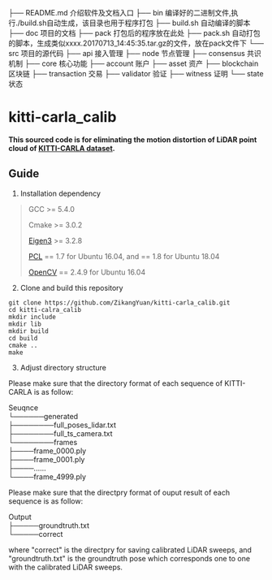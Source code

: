 ├── README.md 介绍软件及文档入口
├── bin 编译好的二进制文件,执行./build.sh自动生成，该目录也用于程序打包
├── build.sh 自动编译的脚本
├── doc 项目的文档
├── pack 打包后的程序放在此处
├── pack.sh 自动打包的脚本，生成类似xxxx.20170713_14:45:35.tar.gz的文件，放在pack文件下
└── src 项目的源代码
    ├── api           接入管理
    ├── node          节点管理
    ├── consensus     共识机制
    ├── core          核心功能
        ├── account     账户
        ├── asset       资产
        ├── blockchain  区块链
        ├── transaction 交易
        ├── validator   验证
        ├── witness     证明
        └── state       状态

# kitti-carla_calib

**This sourced code is for eliminating the motion distortion of LiDAR point cloud of [KITTI-CARLA dataset](https://npm3d.fr/kitti-carla).**

## Guide

1. Installation dependency

> GCC >= 5.4.0
>
> Cmake >= 3.0.2
> 
> [Eigen3](http://eigen.tuxfamily.org/index.php?title=Main_Page) >= 3.2.8
>
> [PCL](https://pointclouds.org/downloads/) == 1.7 for Ubuntu 16.04, and == 1.8 for Ubuntu 18.04
>
> [OpenCV](https://opencv.org/releases/) == 2.4.9 for Ubuntu 16.04

2. Clone and build this repository
```
git clone https://github.com/ZikangYuan/kitti-carla_calib.git
cd kitti-calra_calib
mkdir include
mkdir lib
mkdir build
cd build
cmake ..
make
```

3. Adjust directory structure

Please make sure that the directory format of each sequence of KITTI-CARLA is as follow:

Seuqnce  
└──────generated  
       ├────────full_poses_lidar.txt  
       ├────────full_ts_camera.txt        
       └────────frames       
                 ├────frame_0000.ply                 
                 ├────frame_0001.ply                
                 ├────......                 
                 └────frame_4999.ply  
                 
Please make sure that the directpry format of ouput result of each sequence is as follow:

Output  
├─────groundtruth.txt  
└─────correct

where "correct" is the directpry for saving calibrated LiDAR sweeps, and "groundtruth.txt" is the groundtruth pose which corresponds one to one with the calibrated LiDAR sweeps.
